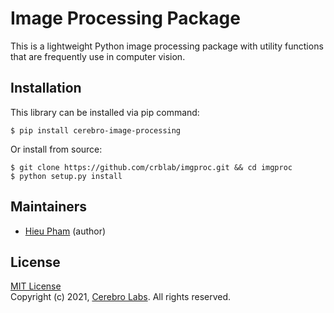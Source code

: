 # Image Processing Package
This is a lightweight Python image processing package with utility functions that are frequently use in computer vision.
## Installation
This library can be installed via pip command:
```shell
$ pip install cerebro-image-processing
```
Or install from source:
```shell
$ git clone https://github.com/crblab/imgproc.git && cd imgproc
$ python setup.py install
```
## Maintainers
* [Hieu Pham](https://github.com/hieupth) (author)
## License
[MIT License](https://github.com/crblab/imgproc/blob/main/LICENSE) <br>
Copyright (c) 2021, [Cerebro Labs](https://github.com/crblab). All rights reserved.
